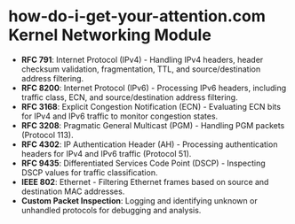 # how-do-i-get-your-attention.com Kernel Networking Module

- **RFC 791**: Internet Protocol (IPv4) - Handling IPv4 headers, header checksum validation, fragmentation, TTL, and source/destination address filtering.
- **RFC 8200**: Internet Protocol (IPv6) - Processing IPv6 headers, including traffic class, ECN, and source/destination address filtering.
- **RFC 3168**: Explicit Congestion Notification (ECN) - Evaluating ECN bits for IPv4 and IPv6 traffic to monitor congestion states.
- **RFC 3208**: Pragmatic General Multicast (PGM) - Handling PGM packets (Protocol 113).
- **RFC 4302**: IP Authentication Header (AH) - Processing authentication headers for IPv4 and IPv6 traffic (Protocol 51).
- **RFC 9435**: Differentiated Services Code Point (DSCP) - Inspecting DSCP values for traffic classification.
- **IEEE 802**: Ethernet - Filtering Ethernet frames based on source and destination MAC addresses.
- **Custom Packet Inspection**: Logging and identifying unknown or unhandled protocols for debugging and analysis.
